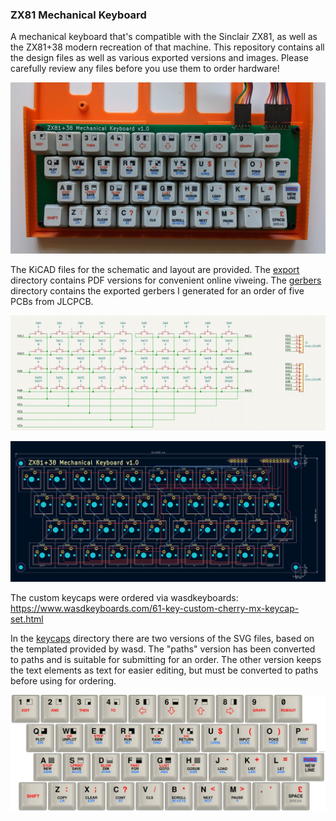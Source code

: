 ### ZX81 Mechanical Keyboard

A mechanical keyboard that's compatible with the Sinclair ZX81, as well as the
ZX81+38 modern recreation of that machine.  This repository contains all the
design files as well as various exported versions and images.  Please carefully
review any files before you use them to order hardware!

![keyboard with custom keycaps](images/keyboard-with-custom-keycaps.jpg)

The KiCAD files for the schematic and layout are provided.
The [export](export/) directory contains PDF versions for convenient online
viweing.  The [gerbers](gerbers/) directory contains the exported gerbers
I generated for an order of five PCBs from JLCPCB.

![schematic](export/zx81-kbd.schematic.png)

![layout](export/zx81-kbd.layout.png)

The custom keycaps were ordered via wasdkeyboards:
https://www.wasdkeyboards.com/61-key-custom-cherry-mx-keycap-set.html

In the [keycaps](keycaps/) directory there are two versions of the SVG files,
based on the templated provided by wasd.  The "paths" version has been converted
to paths and is suitable for submitting for an order.  The other version keeps
the text elements as text for easier editing, but must be converted to paths
before using for ordering.

![layout](images/keycaps-design.jpg)

